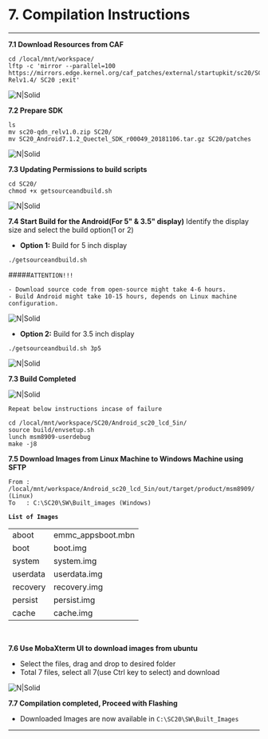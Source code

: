 
# 7. Compilation Instructions

------------

__7.1 Download Resources from CAF__
```console
cd /local/mnt/workspace/
lftp -c 'mirror --parallel=100 https://mirrors.edge.kernel.org/caf_patches/external/startupkit/sc20/SC20-Relv1.4/ SC20 ;exit'
```

![N|Solid](../pics/SC20/sc20-lftp.jpg)

__7.2 Prepare SDK__
```console
ls
mv sc20-qdn_relv1.0.zip SC20/
mv SC20_Android7.1.2_Quectel_SDK_r00049_20181106.tar.gz SC20/patches
```
![N|Solid](../pics/SC20/sc20-mv.jpg)

__7.3 Updating Permissions to build scripts__
```console
cd SC20/
chmod +x getsourceandbuild.sh
```
![N|Solid](../pics/SC20/sc20-chmod.jpg)

__7.4 Start Build for the Android(For 5" & 3.5" display)__
Identify the display size and select the build option(1 or 2)
  - __Option 1:__ Build for 5 inch display
```console
./getsourceandbuild.sh
```
#####`ATTENTION!!!`
```warning
- Download source code from open-source might take 4-6 hours.
- Build Android might take 10-15 hours, depends on Linux machine configuration.
```
![N|Solid](../pics/SC20/sc20-build-5p.jpg)

  - __Option 2:__ Build for 3.5 inch display
```console
./getsourceandbuild.sh 3p5
```
![N|Solid](../pics/SC20/sc20-build-3p5.jpg)

__7.3 Build Completed__

![N|Solid](../pics/SC20/sc20-build-completed.jpg)
```warning
Repeat below instructions incase of failure
```
```console
cd /local/mnt/workspace/SC20/Android_sc20_lcd_5in/
source build/envsetup.sh
lunch msm8909-userdebug
make -j8
```


__7.5 Download Images from Linux Machine to Windows Machine using SFTP__
```code
From : /local/mnt/workspace/Android_sc20_lcd_5in/out/target/product/msm8909/ (Linux)
To   : C:\SC20\SW\Built_images (Windows)
```
__`List of Images`__
<table class="pinout">
<tr><td>aboot</td><td>emmc_appsboot.mbn</td></tr>
<tr><td>boot</td><td>boot.img</td></tr>
<tr><td>system</td><td>system.img</td></tr>
<tr><td>userdata</td><td>userdata.img</td></tr>
<tr><td>recovery</td><td>recovery.img</td></tr>
<tr><td>persist</td><td>persist.img</td></tr>
<tr><td>cache</td><td>cache.img</td></tr>
</table>
<br>

__7.6 Use MobaXterm UI to download images from ubuntu__
  - Select the files, drag and drop to desired folder
  - Total 7 files, select all 7(use Ctrl key to select) and download

![N|Solid](../pics/SC20/sc20-download.jpg)

__7.7 Compilation completed, Proceed with Flashing__
  - Downloaded Images are now available in `C:\SC20\SW\Built_Images`

------------